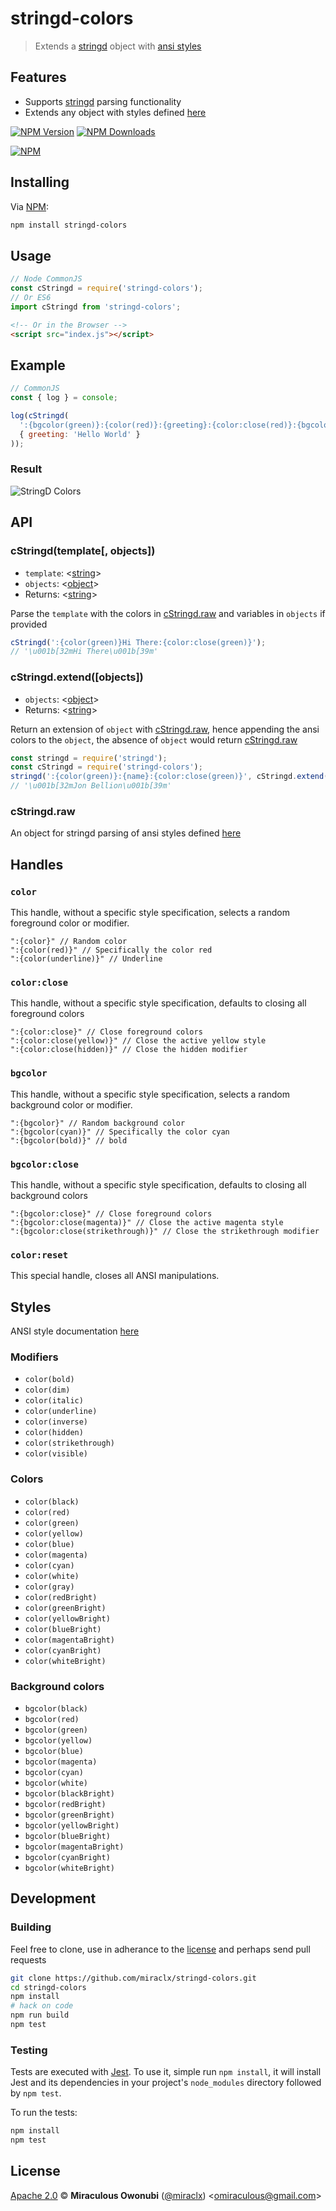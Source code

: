 # stringd-colors

> Extends a [stringd][stringd] object with [ansi styles][ansi-styles]

## Features

- Supports [stringd][stringd] parsing functionality
- Extends any object with styles defined [here](#styles)

[![NPM Version][npm-image]][npm-url]
[![NPM Downloads][downloads-image]][downloads-url]

[![NPM][npm-image-url]][npm-url]

## Installing

Via [NPM][npm]:

``` bash
npm install stringd-colors
```

## Usage

``` javascript
// Node CommonJS
const cStringd = require('stringd-colors');
// Or ES6
import cStringd from 'stringd-colors';
```

``` html
<!-- Or in the Browser -->
<script src="index.js"></script>
```

## Example

``` javascript
// CommonJS
const { log } = console;

log(cStringd(
  ':{bgcolor(green)}:{color(red)}:{greeting}:{color:close(red)}:{bgcolor:close(green)}',
  { greeting: 'Hello World' }
));
```

### Result

![StringD Colors][stringd-result]

## API

### cStringd(template[, objects])

- `template`: &lt;[string][]&gt;
- `objects`: &lt;[object][]&gt;
- Returns: &lt;[string][]&gt;

Parse the `template` with the colors in [cStringd.raw](#cstringdraw) and variables in `objects` if provided

``` javascript
cStringd(':{color(green)}Hi There:{color:close(green)}');
// '\u001b[32mHi There\u001b[39m'
```

### cStringd.extend([objects])

- `objects`: &lt;[object][]&gt;
- Returns: &lt;[string][]&gt;

Return an extension of `object` with [cStringd.raw](#cstringdraw), hence appending the ansi colors to the `object`, the absence of `object` would return [cStringd.raw](#cstringdraw)

``` javascript
const stringd = require('stringd');
const cStringd = require('stringd-colors');
stringd(':{color(green)}:{name}:{color:close(green)}', cStringd.extend({name: 'Jon Bellion'}));
// '\u001b[32mJon Bellion\u001b[39m'
```

### cStringd.raw

An object for stringd parsing of ansi styles defined [here](#styles)

## Handles

### `color`

This handle, without a specific style specification, selects a random foreground color or modifier.

``` text
":{color}" // Random color
":{color(red)}" // Specifically the color red
":{color(underline)}" // Underline
```

### `color:close`

This handle, without a specific style specification, defaults to closing all foreground colors

``` text
":{color:close}" // Close foreground colors
":{color:close(yellow)}" // Close the active yellow style
":{color:close(hidden)}" // Close the hidden modifier
```

### `bgcolor`

This handle, without a specific style specification, selects a random background color or modifier.

``` text
":{bgcolor}" // Random background color
":{bgcolor(cyan)}" // Specifically the color cyan
":{bgcolor(bold)}" // bold
```

### `bgcolor:close`

This handle, without a specific style specification, defaults to closing all background colors

``` text
":{bgcolor:close}" // Close foreground colors
":{bgcolor:close(magenta)}" // Close the active magenta style
":{bgcolor:close(strikethrough)}" // Close the strikethrough modifier
```

### `color:reset`

This special handle, closes all ANSI manipulations.

## Styles

ANSI style documentation [here][ansi-styles]

### Modifiers

- `color(bold)`
- `color(dim)`
- `color(italic)`
- `color(underline)`
- `color(inverse)`
- `color(hidden)`
- `color(strikethrough)`
- `color(visible)`

### Colors

- `color(black)`
- `color(red)`
- `color(green)`
- `color(yellow)`
- `color(blue)`
- `color(magenta)`
- `color(cyan)`
- `color(white)`
- `color(gray)`
- `color(redBright)`
- `color(greenBright)`
- `color(yellowBright)`
- `color(blueBright)`
- `color(magentaBright)`
- `color(cyanBright)`
- `color(whiteBright)`

### Background colors

- `bgcolor(black)`
- `bgcolor(red)`
- `bgcolor(green)`
- `bgcolor(yellow)`
- `bgcolor(blue)`
- `bgcolor(magenta)`
- `bgcolor(cyan)`
- `bgcolor(white)`
- `bgcolor(blackBright)`
- `bgcolor(redBright)`
- `bgcolor(greenBright)`
- `bgcolor(yellowBright)`
- `bgcolor(blueBright)`
- `bgcolor(magentaBright)`
- `bgcolor(cyanBright)`
- `bgcolor(whiteBright)`

## Development

### Building

Feel free to clone, use in adherance to the [license](#license) and perhaps send pull requests

``` bash
git clone https://github.com/miraclx/stringd-colors.git
cd stringd-colors
npm install
# hack on code
npm run build
npm test
```

### Testing

Tests are executed with [Jest][jest]. To use it, simple run `npm install`, it will install
Jest and its dependencies in your project's `node_modules` directory followed by `npm test`.

To run the tests:

``` bash
npm install
npm test
```

## License

[Apache 2.0][license] © **Miraculous Owonubi** ([@miraclx][author-url]) &lt;omiraculous@gmail.com&gt;

[npm]:  https://github.com/npm/cli "The Node Package Manager"
[jest]:  https://github.com/facebook/jest "Delightful JavaScript Testing"
[license]:  LICENSE "Apache 2.0 License"
[stringd]:  https://github.com/miraclx/stringd "NodeJS String Variable Parser"
[author-url]: https://github.com/miraclx
[ansi-styles]:  https://github.com/chalk/ansi-styles "ANSI escape codes for styling strings in the terminal"
[stringd-result]: https://raw.githubusercontent.com/miraclx/stringd-colors/master/screenshots/colors.png "StringD Colors Example"

[npm-url]: https://npmjs.org/package/stringd-colors
[npm-image]: https://badgen.net/npm/node/stringd-colors
[npm-image-url]: https://nodei.co/npm/stringd-colors.png?stars&downloads
[downloads-url]: https://npmjs.org/package/stringd-colors
[downloads-image]: https://badgen.net/npm/dm/stringd-colors

[string]: https://developer.mozilla.org/en-US/docs/Web/JavaScript/Data_structures#String_type
[object]: https://developer.mozilla.org/en-US/docs/Web/JavaScript/Reference/Global_Objects/Object
